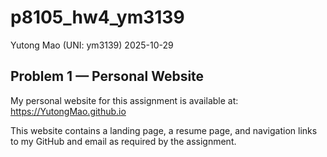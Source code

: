 p8105_hw4_ym3139
================
Yutong Mao (UNI: ym3139)
2025-10-29

## Problem 1 — Personal Website

My personal website for this assignment is available at:  
<https://YutongMao.github.io>

This website contains a landing page, a resume page, and navigation
links to my GitHub and email as required by the assignment.
